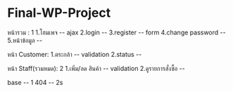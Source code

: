 # Final-WP-Project

หน้ารวม : 1
1.โฮมเพจ -- ajax 
2.login -- 
3.register -- form
4.change password -- 
5.หน้าข้อมูล -- 

หน้า Customer:
1.ตระกล้า -- validation 
2.status -- 

หน้า Staff(รวมหมด): 2
1.เพิ่ม/ลด สินค้า -- validation
2.ดูรายการสั่งซื้อ -- 

base -- 1
404 -- 2s
